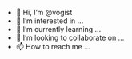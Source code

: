 - 👋 Hi, I’m @vogist
- 👀 I’m interested in ...
- 🌱 I’m currently learning ...
- 💞️ I’m looking to collaborate on ...
- 📫 How to reach me ...

<!---
vogist/vogist is a ✨ special ✨ repository because its `README.md` (this file) appears on your GitHub profile.
You can click the Preview link to take a look at your changes.
--->
